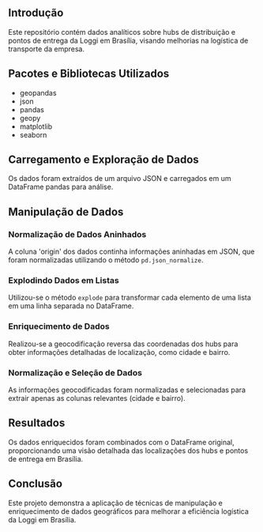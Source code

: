 ## Introdução

Este repositório contém dados analíticos sobre hubs de distribuição e pontos de entrega da Loggi em Brasília, visando melhorias na logística de transporte da empresa.

## Pacotes e Bibliotecas Utilizados

- geopandas
- json
- pandas
- geopy
- matplotlib
- seaborn

## Carregamento e Exploração de Dados

Os dados foram extraídos de um arquivo JSON e carregados em um DataFrame pandas para análise.

## Manipulação de Dados

### Normalização de Dados Aninhados

A coluna 'origin' dos dados continha informações aninhadas em JSON, que foram normalizadas utilizando o método `pd.json_normalize`.

### Explodindo Dados em Listas

Utilizou-se o método `explode` para transformar cada elemento de uma lista em uma linha separada no DataFrame.

### Enriquecimento de Dados

Realizou-se a geocodificação reversa das coordenadas dos hubs para obter informações detalhadas de localização, como cidade e bairro.

### Normalização e Seleção de Dados

As informações geocodificadas foram normalizadas e selecionadas para extrair apenas as colunas relevantes (cidade e bairro).

## Resultados

Os dados enriquecidos foram combinados com o DataFrame original, proporcionando uma visão detalhada das localizações dos hubs e pontos de entrega em Brasília.

## Conclusão

Este projeto demonstra a aplicação de técnicas de manipulação e enriquecimento de dados geográficos para melhorar a eficiência logística da Loggi em Brasília.
